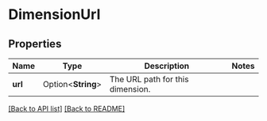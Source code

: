 # DimensionUrl

## Properties

Name | Type | Description | Notes
------------ | ------------- | ------------- | -------------
**url** | Option<**String**> | The URL path for this dimension. | 

[[Back to API list]](../README.md#documentation-for-api-endpoints) [[Back to README]](../README.md)


